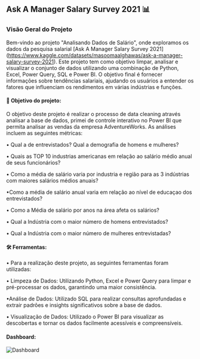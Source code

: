 
## Ask A Manager Salary Survey 2021  📊

### Visão Geral do Projeto

Bem-vindo ao projeto "Analisando Dados de Salário", onde exploramos os dados da pesquisa salarial [Ask A Manager Salary Survey 2021] (https://www.kaggle.com/datasets/masoomaalghawas/ask-a-manager-salary-survey-2021). Este projeto tem como objetivo limpar, analisar 
e visualizar o conjunto de dados utilizando uma combinação de Python, Excel, Power Query, SQL e Power BI. O objetivo final é fornecer 
informações sobre tendências salariais, ajudando os usuários a entender os fatores que influenciam os rendimentos em várias indústrias e funções.

#### 🎯 Objetivo do projeto:

O objetivo deste projeto é realizar o processo de data cleaning através analisar a base de dados, primei de controle interativo no Power BI que permita analisar as vendas da empresa AdventureWorks. As análises incluem as seguintes métricas:

•  Qual a de entrevistados? Qual a demografia de homens e mulheres?

• Quais as TOP 10 industrias americanas em relação ao salário médio anual de seus funcionários?

•  Como a média de salário varia por industria e região para as 3 indústrias com maiores salários médios anuais?

•Como a média de salário anual varia em relação ao nível de educaçao dos entrevistados?

• Como a Média de salário por anos na área afeta os salários?

• Qual a Indústria com o maior número de homens entrevistados?

• Qual a Indústria com o maior número de mulheres entrevistadas?


#### 🛠️ Ferramentas:

•  Para a realização deste projeto, as seguintes ferramentas foram utilizadas:

•  Limpeza de Dados: Utilizando Python, Excel e Power Query para limpar e pré-processar os dados, garantindo uma maior consistência.

•Análise de Dados: Utilizado SQL para realizar consultas aprofundadas e extrair padrões e insights significativos sobre a base de dados.

•  Visualização de Dados: Utilizado o Power BI para visualizar as descobertas e tornar os dados facilmente acessíveis e compreensíveis.

#### Dashboard:
![Dashboard](https://github.com/RodrigoAislan/Analise_Ask_A_Manager-Salary_Survey_2021_Python_SQL_Ecxel_Power_BI/assets/172406590/ab1ed3ae-44bb-498d-902e-cae9438ced2f)

